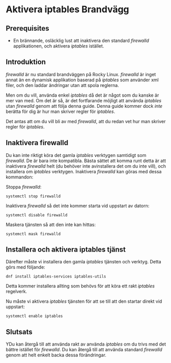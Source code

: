 # Aktivera iptables Brandvägg

## Prerequisites

* En brännande, osläcklig lust att inaktivera den standard _firewalld_ applikationen, och aktivera _iptables_ istället.

## Introduktion

_firewalld_ är nu standard brandväggen på Rocky Linux. _firewalld_ är inget annat än en dynamisk applikation baserad på _iptables_ som använder xml filer, och den laddar ändringar utan att spola reglerna. 

Men om du vill, använda enkel _iptables_ då det är något som du kanske är mer van med. Om det är så, är det fortfarande möjligt att använda _iptables_ utan _firewalld_ genom att följa denna guide. Denna guide kommer dock _inte_ berätta för dig är hur man skriver regler för _iptables_. 

Det antas att om du vill bli av med _firewalld_, att du redan vet hur man skriver regler för _iptables_.

## Inaktivera firewalld

Du kan inte riktigt köra det gamla _iptables_ verktygen samtidigt som  _firewalld_. De är bara inte kompatibla. Bästa sättet att komma runt detta är att inaktivera _firewalld_ helt (du behöver inte avinstallera det om du inte vill), och installera om _iptables_ verktygen. Inaktivera _firewalld_ kan göras med dessa kommandon:

Stoppa _firewalld_:

`systemctl stop firewalld`

Inaktivera _firewalld_ så det inte kommer starta vid uppstart av datorn:

`systemctl disable firewalld`

Maskera tjänsten så att den inte kan hittas:

`systemctl mask firewalld`

## Installera och aktivera iptables tjänst

Därefter måste vi installera den gamla _iptables_ tjänsten och verktyg. Detta görs med följande:

`dnf install iptables-services iptables-utils`

Detta kommer installera allting som behövs för att köra ett rakt _iptables_ regelverk.

Nu måste vi aktivera _iptables_ tjänsten för att se till att den startar direkt vid uppstart:

`systemctl enable iptables`

## Slutsats

YDu kan återgå till att använda rakt av använda _iptables_ om du trivs med det bättre istället för _firewalld_. Du kan återgå till att använda standard _firewalld_ genom att helt enkelt backa dessa förändringar.


